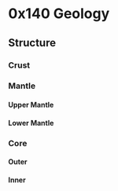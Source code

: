 # 0x140 Geology

## Structure

### Crust

### Mantle

#### Upper Mantle

#### Lower Mantle

### Core

#### Outer

#### Inner